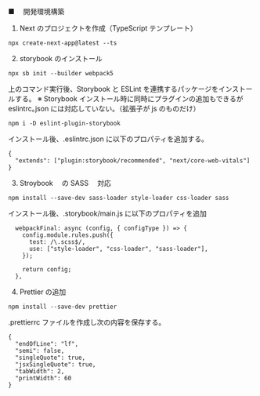 ■ 　開発環境構築

1. Next のプロジェクトを作成（TypeScript テンプレート）

```
npx create-next-app@latest --ts
```

2. storybook のインストール

```
npx sb init --builder webpack5
```

上のコマンド実行後、Storybook と ESLint を連携するパッケージをインストールする。
※ Storybook インストール時に同時にプラグインの追加もできるが eslintrc｡json には対応していない。（拡張子が js のものだけ）

```
npm i -D eslint-plugin-storybook
```

インストール後、.eslintrc.json に以下のプロパティを追加する。

```
{
  "extends": ["plugin:storybook/recommended", "next/core-web-vitals"]
}
```

3. Stroybook 　の SASS 　対応

```
npm install --save-dev sass-loader style-loader css-loader sass
```

インストール後、.storybook/main.js に以下のプロパティを追加

```
  webpackFinal: async (config, { configType }) => {
    config.module.rules.push({
      test: /\.scss$/,
      use: ["style-loader", "css-loader", "sass-loader"],
    });

    return config;
  },
```

4. Prettier の追加

```
npm install --save-dev prettier
```

.prettierrc ファイルを作成し次の内容を保存する。

```
{
  "endOfLine": "lf",
  "semi": false,
  "singleQuote": true,
  "jsxSingleQuote": true,
  "tabWidth": 2,
  "printWidth": 60
}
```
